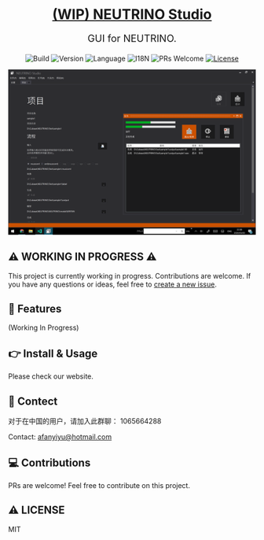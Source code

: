 <div align="center">
  <h1><a href="https://n3ustudio.vbox.moe/" target="_blank">(WIP) NEUTRINO Studio</a></h1>

  <p style="font-size: 20px;">GUI for NEUTRINO.</p>

![Build](https://img.shields.io/github/workflow/status/n3ustudio/NEUTRINO-Studio/CI?style=flat-square)
![Version](https://img.shields.io/endpoint?style=flat-square&url=https%3A%2F%2Fn3ustudio.vbox.moe%2Fres%2Fbadge.json)
![Language](https://img.shields.io/badge/language-csharp-brightgreen?style=flat-square)
![I18N](https://img.shields.io/badge/i18n-preparing-lightgrey?style=flat-square)
![PRs Welcome](https://img.shields.io/badge/PRs-welcome-brightgreen?style=flat-square)
[![License](https://img.shields.io/github/license/n3ustudio/NEUTRINO-Studio?style=flat-square)](https://github.com/n3ustudio/NEUTRINO-Studio/blob/master/LICENSE)

</div>

![ScreenShot](https://github.com/n3ustudio/NEUTRINO-Studio/raw/master/Assets/ScreenShot.png)

## ⚠ WORKING IN PROGRESS ⚠

This project is currently working in progress. Contributions are welcome. If you have any questions or ideas, feel free to [create a new issue](https://github.com/n3ustudio/NEUTRINO-Studio/issues/new).

## 🌟 Features

(Working In Progress)

## 👉 Install & Usage

Please check our website.

## 💬 Contect

对于在中国的用户，请加入此群聊： 1065664288

Contact: [afanyiyu@hotmail.com](mailto://afanyiyu@hotmail.com)

## 💻 Contributions

PRs are welcome! Feel free to contribute on this project.

## ⚠ LICENSE

MIT
